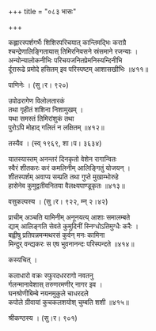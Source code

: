 +++
title = "०८३ भासः"

+++


कह्लारस्पर्शगर्भैः शिशिरपरिचयात् कान्तिमद्भिः कराग्रै  
श्चन्द्रेणालिङ्गितायास् तिमिरनिवसने स्रंसमाने रजन्याः ।  
अन्योन्यालोकनीभिः परिचयजनितप्रेमनिस्यन्दिनीभि  
र्दूरारूढे प्रमोदे हसितम् इव परिस्पष्टम् आशासखीभिः ॥४११॥  


पाणिनेः । (सु।र। ९२०)  


उपोढरागेण विलोलतारकं  
तथा गृहीतं शशिना निशामुखम् ।  
यथा समस्तं तिमिरांशुकं तथा  
पुरोऽपि मोहाद् गलितं न लक्षितम् ॥४१२॥  


तस्यैव । (स्व् १९६९, शा।प। ३६३४)  


यातस्यास्तम् अनन्तरं दिनकृतो वेशेन रागान्वितः  
स्वैरं शीतकरः करं कमलिनीम् आलिङ्गितुं योजयन् ।  
शीतस्पर्शम् अवाप्य सम्प्रति तथा गुप्ते मुखाम्भोरुहे  
हासेनेव कुमुद्वतीवनितया वैलक्ष्यपाण्डूकृतः ॥४१३॥  


वसुकल्पस्य । (सु।र। ९२२, म्न् २।४२)  


प्राचीम् अञ्चति यामिनीम् अनूनयत्य् आशाः समालम्बते  
द्याम् आलिङ्गति सेवते कुमुदिनीं स्निग्धोऽतिमुग्धैः करैः ।  
बह्वीषु प्रतिपन्नमन्मथरसं कुर्वन् मनः कामिना  
मिन्दुर् वन्द्यकरः स एष भुवनानन्दः परिस्पन्दते ॥४१४॥  


कस्यचित् ।  


कलाधारो वक्रः स्फुरदधररागो नवतनु  
र्गलन्मानावेशास् तरुणरमणीर् नागर इव ।  
घनश्रोणीबिम्बे नयनमुकुले चाधरदले  
कपोले ग्रीवायां कुचकलशयोश् चुम्बति शशी ॥४१५॥  


श्रीकण्ठस्य । (सु।र। ९०१)  
